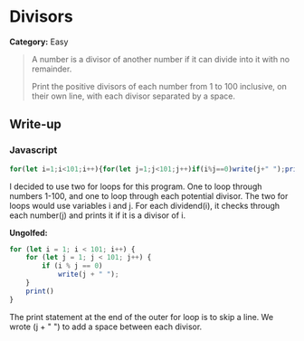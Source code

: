 <h1>Divisors</h1>
<b>Category:</b> Easy
<br>

> A number is a divisor of another number if it can divide into it with no remainder.
> 
> Print the positive divisors of each number from 1 to 100 inclusive, on their own line, with each divisor separated by a space.

<h2>Write-up</h2>

<h3>Javascript</h3>

```javascript
for(let i=1;i<101;i++){for(let j=1;j<101;j++)if(i%j==0)write(j+" ");print()}
```


I decided to use two for loops for this program. One to loop through numbers 1-100, and one to loop through each potential divisor. The two for loops would use variables i and j. For each dividend(i), it checks through each number(j) and prints it if it is a divisor of i.

<b>Ungolfed:</b>

```javascript
for (let i = 1; i < 101; i++) {
	for (let j = 1; j < 101; j++) {
		if (i % j == 0)
			write(j + " ");
	}
	print()
}
```

The print statement at the end of the outer for loop is to skip a line. We wrote (j + " ") to add a space between each divisor.
